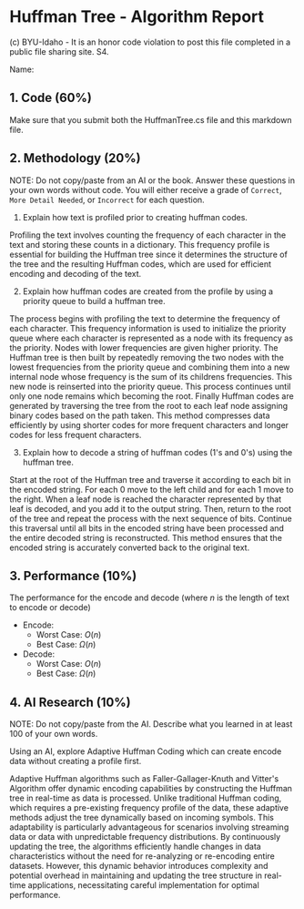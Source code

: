 # Huffman Tree - Algorithm Report

(c) BYU-Idaho - It is an honor code violation to post this file completed in a public file sharing site. S4.

Name: 

## 1. Code (60%)

Make sure that you submit both the HuffmanTree.cs file and this markdown file.

## 2. Methodology (20%)

NOTE: Do not copy/paste from an AI or the book.  Answer these questions in your own words without code.  You will either receive a grade of `Correct`, `More Detail Needed`, or `Incorrect` for each question.

1. Explain how text is profiled prior to creating huffman codes.

Profiling the text involves counting the frequency of each character in the text and storing these counts in a dictionary. This frequency profile is essential for building the Huffman tree since it determines the structure of the tree and the resulting Huffman codes, which are used for efficient encoding and decoding of the text.

2. Explain how huffman codes are created from the profile by using a priority queue to build a huffman tree.

The process begins with profiling the text to determine the frequency of each character. This frequency information is used to initialize the priority queue where each character is represented as a node with its frequency as the priority. Nodes with lower frequencies are given higher priority. The Huffman tree is then built by repeatedly removing the two nodes with the lowest frequencies from the priority queue and combining them into a new internal node whose frequency is the sum of its childrens frequencies. This new node is reinserted into the priority queue. This process continues until only one node remains which becoming the root. Finally Huffman codes are generated by traversing the tree from the root to each leaf node assigning binary codes based on the path taken. This method compresses data efficiently by using shorter codes for more frequent characters and longer codes for less frequent characters.

3. Explain how to decode a string of huffman codes (1's and 0's) using the huffman tree.

Start at the root of the Huffman tree and traverse it according to each bit in the encoded string. For each 0 move to the left child and for each 1 move to the right. When a leaf node is reached the character represented by that leaf is decoded, and you add it to the output string. Then, return to the root of the tree and repeat the process with the next sequence of bits. Continue this traversal until all bits in the encoded string have been processed and the entire decoded string is reconstructed. This method ensures that the encoded string is accurately converted back to the original text.

## 3. Performance (10%)

The performance for the encode and decode (where $n$ is the length of text to encode or decode)

* Encode:
    * Worst Case: $O(n)$
    * Best Case: $\Omega(n)$
* Decode:
    * Worst Case: $O(n)$
    * Best Case: $\Omega(n)$

## 4. AI Research (10%)

NOTE: Do not copy/paste from the AI.  Describe what you learned in at least 100 of your own words.

Using an AI, explore Adaptive Huffman Coding which can create encode data without creating a profile first.

Adaptive Huffman algorithms such as Faller-Gallager-Knuth and Vitter's Algorithm offer dynamic encoding capabilities by constructing the Huffman tree in real-time as data is processed. Unlike traditional Huffman coding, which requires a pre-existing frequency profile of the data, these adaptive methods adjust the tree dynamically based on incoming symbols. This adaptability is particularly advantageous for scenarios involving streaming data or data with unpredictable frequency distributions. By continuously updating the tree, the algorithms efficiently handle changes in data characteristics without the need for re-analyzing or re-encoding entire datasets. However, this dynamic behavior introduces complexity and potential overhead in maintaining and updating the tree structure in real-time applications, necessitating careful implementation for optimal performance.